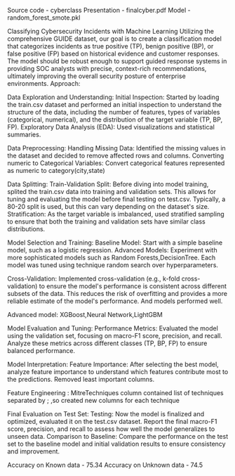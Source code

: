 Source code - cyberclass Presentation - finalcyber.pdf Model - random_forest_smote.pkl

Classifying Cybersecurity Incidents with Machine Learning Utilizing the comprehensive GUIDE dataset, our goal is to create a classification model that categorizes incidents as true positive (TP), benign positive (BP), or false positive (FP) based on historical evidence and customer responses. The model should be robust enough to support guided response systems in providing SOC analysts with precise, context-rich recommendations, ultimately improving the overall security posture of enterprise environments. Approach:

Data Exploration and Understanding: Initial Inspection: Started by loading the train.csv dataset and performed an initial inspection to understand the structure of the data, including the number of features, types of variables (categorical, numerical), and the distribution of the target variable (TP, BP, FP). Exploratory Data Analysis (EDA): Used visualizations and statistical summaries.

Data Preprocessing: Handling Missing Data: Identified the missing values in the dataset and decided to remove affected rows and columns. Converting numeric to Categorical Variables: Convert categorical features represented as  numeric to category(city,state)

Data Splitting: Train-Validation Split: Before diving into model training, splited the train.csv data into training and validation sets. This allows for tuning and evaluating the model before final testing on test.csv. Typically, a 80-20 split is used, but this can vary depending on the dataset's size. Stratification: As the target variable is imbalanced, used stratified sampling to ensure that both the training and validation sets have similar class distributions.

Model Selection and Training: Baseline Model: Start with a simple baseline model, such as a logistic regression. Advanced Models: Experiment with more sophisticated models such as Random Forests,DecisionTree. Each model was tuned using technique random search over hyperparameters.

Cross-Validation: Implemented cross-validation (e.g., k-fold cross-validation) to ensure the model's performance is consistent across different subsets of the data. This reduces the risk of overfitting and provides a more reliable estimate of the model's performance. And models performed well.

Advanced model: XGBoost,Neural Network,LightGBM

Model Evaluation and Tuning: Performance Metrics: Evaluated the model using the validation set, focusing on macro-F1 score, precision, and recall. Analyze these metrics across different classes (TP, BP, FP) to ensure balanced performance.

Model Interpretation: Feature Importance: After selecting the best model, analyze feature importance to understand which features contribute most to the predictions. Removed least important columns.

Feature Engineering : MitreTechniques column contained list of techniques separated by ; ,so created new columns for each technique 

Final Evaluation on Test Set: Testing: Now the model is finalized and optimized, evaluated it on the test.csv dataset. Report the final macro-F1 score, precision, and recall to assess how well the model generalizes to unseen data. Comparison to Baseline: Compare the performance on the test set to the baseline model and initial validation results to ensure consistency and improvement.

Accuracy on Known data - 75.34 Accuracy on Unknown data - 74.5

